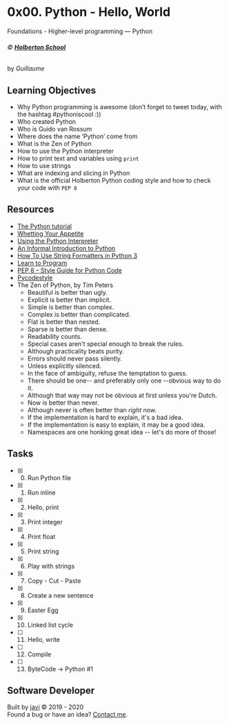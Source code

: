 # 0x00. Python - Hello, World
Foundations - Higher-level programming ― Python

###### :copyright: **[Holberton School](https://www.holbertonschool.com/)**
by _Guillaume_

## Learning Objectives
* Why Python programming is awesome (don’t forget to tweet today, with the hashtag #pythoniscool :))
* Who created Python
* Who is Guido van Rossum
* Where does the name ‘Python’ come from
* What is the Zen of Python
* How to use the Python interpreter
* How to print text and variables using ```print```
* How to use strings
* What are indexing and slicing in Python
* What is the official Holberton Python coding style and how to check your code with ```PEP 8```

## Resources
* [The Python tutorial](https://docs.python.org/3.4/tutorial/index.html)
* [Whetting Your Appetite](https://docs.python.org/3.4/tutorial/appetite.html)
* [Using the Python Interpreter](https://docs.python.org/3.4/tutorial/interpreter.html)
* [An Informal Introduction to Python](https://docs.python.org/3.4/tutorial/introduction.html)
* [How To Use String Formatters in Python 3](https://www.digitalocean.com/community/tutorials/how-to-use-string-formatters-in-python-3)
* [Learn to Program](https://www.youtube.com/playlist?list=PLGLfVvz_LVvTn3cK5e6LjhgGiSeVlIRwt)
* [PEP 8 – Style Guide for Python Code](https://www.python.org/dev/peps/pep-0008/)
* [Pycodestyle](https://github.com/PyCQA/pycodestyle/issues/466)
* The Zen of Python, by Tim Peters
  - Beautiful is better than ugly.
  - Explicit is better than implicit.
  - Simple is better than complex.
  - Complex is better than complicated.
  - Flat is better than nested.
  - Sparse is better than dense.
  - Readability counts.
  - Special cases aren't special enough to break the rules.
  - Although practicality beats purity.
  - Errors should never pass silently.
  - Unless explicitly silenced.
  - In the face of ambiguity, refuse the temptation to guess.
  - There should be one-- and preferably only one --obvious way to do it.
  - Although that way may not be obvious at first unless you're Dutch.
  - Now is better than never.
  - Although never is often better than *right* now.
  - If the implementation is hard to explain, it's a bad idea.
  - If the implementation is easy to explain, it may be a good idea.
  - Namespaces are one honking great idea -- let's do more of those!

## Tasks
* [x] 0. Run Python file
* [x] 1. Run inline
* [x] 2. Hello, print
* [x] 3. Print integer
* [x] 4. Print float
* [x] 5. Print string
* [x] 6. Play with strings
* [x] 7. Copy - Cut - Paste
* [x] 8. Create a new sentence
* [x] 9. Easter Egg
* [x] 10. Linked list cycle
* [ ] 11. Hello, write
* [ ] 12. Compile
* [ ] 13. ByteCode -> Python #1

## Software Developer
Built by [javi](https://github.com/javi0x00) :copyright: 2019 - 2020  
Found a bug or have an idea? [Contact me](https://www.linkedin.com/in/javi0x00/).
